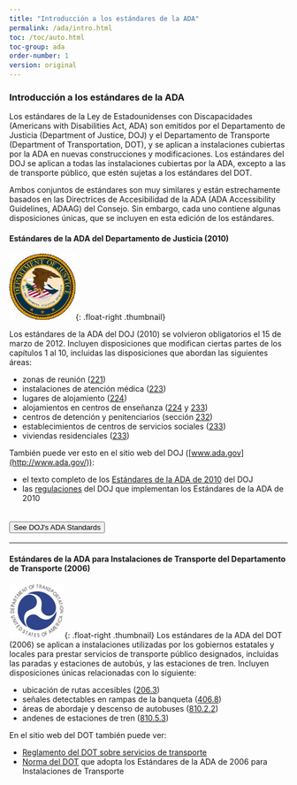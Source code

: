 ```yaml
---
title: "Introducción a los estándares de la ADA"
permalink: /ada/intro.html
toc: /toc/auto.html
toc-group: ada
order-number: 1
version: original
---
```


### Introducción a los estándares de la ADA
Los estándares de la Ley de Estadounidenses con Discapacidades (Americans with Disabilities Act, ADA) son emitidos por el Departamento de Justicia (Department of Justice, DOJ) y el Departamento de Transporte (Department of Transportation, DOT), y se aplican a instalaciones cubiertas por la ADA en nuevas construcciones y modificaciones.  Los estándares del DOJ se aplican a todas las instalaciones cubiertas por la ADA, excepto a las de transporte público, que estén sujetas a los estándares del DOT.

Ambos conjuntos de estándares son muy similares y están estrechamente basados en las Directrices de Accesibilidad de la ADA (ADA Accessibility Guidelines, ADAAG) del Consejo.  Sin embargo, cada uno contiene algunas disposiciones únicas, que se incluyen en esta edición de los estándares.

#### Estándares de la ADA del Departamento de Justicia (2010)

![Sello del DOJ](../images/doj-seal.jpg){: .float-right .thumbnail}

Los estándares de la ADA del DOJ (2010) se volvieron obligatorios el 15 de marzo de 2012.  Incluyen disposiciones que modifican ciertas partes de los capítulos 1 al 10, incluidas las disposiciones que abordan las siguientes áreas:

-   zonas de reunión ([221](#ada-221))
-   instalaciones de atención médica ([223](#ada-223))
-   lugares de alojamiento ([224](#ada-224))
-   alojamientos en centros de enseñanza ([224](#ada-224) y [233](#ada-233))
-   centros de detención y penitenciarios (sección [232](#ada-232))
-   establecimientos de centros de servicios sociales ([233](#ada-233))
-   viviendas residenciales ([233](#ada-233))

También puede ver esto en el sitio web del DOJ ([www.ada.gov](http://www.ada.gov/)):

-   el texto completo de los [Estándares de la ADA de 2010](http://www.ada.gov/2010ADAstandards_index.htm) del DOJ
-   las [regulaciones](http://www.ada.gov/2010_regs.htm) del DOJ que implementan los Estándares de la ADA de 2010 



<div class="usa-accordion bg-base-lightest border">
      <h2 class="usa-accordion__heading width-full">
        <button class="usa-accordion__button bg-primary text-white hover:bg-primary hover:text-white"
           aria-expanded="false"
           aria-controls="doj-ada">
          See DOJ's ADA Standards
        </button>
      </h2>
      <div id="doj-ada" hidden class="usa-accordion__content usa-prose margin-x-2 padding-x-0 border">
        <div class="padding-x-3">
            <h3 id="doj-introduction">Introducción</h3>
<p>El 15 de septiembre de 2010, el Departamento de Justicia publicó las regulaciones modificadas de los títulos II y III de la Ley para Estadounidenses con Discapacidades (Americans with Disabilities Act, ADA) de 1990 en el Registro Federal. Estas regulaciones adoptaron los estándares de accesibilidad modificados y de cumplimiento obligatorio denominados Estándares de la ADA para el Diseño Accesible de 2010, “Estándares de 2010” o “Estándares”. Los Estándares de 2010 establecen requisitos mínimos (tanto de alcance como técnicos) para que las instalaciones de gobierno estatales y locales, alojamientos públicos e instalaciones comerciales recién construidas y diseñadas o modificadas sean fácilmente accesibles y utilizables por personas con discapacidades.</p>
<p>La adopción de los Estándares de 2010 también establece un punto de referencia modificado para las entidades del Título II que opten por realizar cambios estructurales en instalaciones existentes para cumplir los requisitos de accesibilidad de su programa; de igual manera, establece una referencia similar para las entidades del Título III que emprendan la eliminación de barreras de manera fácil.</p>
<p>El Departamento elaboró esta versión en línea de los Estándares de 2010 oficiales para facilitar su uso. Esta versión incluye lo siguiente:</p>
<ul>
<li>Estándares de 2010 para las Instalaciones de Gobierno Estatales y Locales: Título II </li>
<li>Estándares de 2010 para Alojamientos Públicos e Instalaciones Comerciales: Título III</li>
</ul>
<p>El Departamento reunió, en una publicación separada, los lineamientos regulatorios revisados que se aplican a los Estándares. El Departamento incluyó lineamientos en sus regulaciones modificadas de la ADA publicadas el 15 de septiembre de 2010. Estos lineamientos proporcionan información detallada sobre la adopción de los Estándares de 2010 por parte del Departamento, incluidos los cambios en los Estándares, la lógica en la que se basan dichos cambios y las respuestas a los comentarios públicos recibidos sobre estos temas. El documento &quot;Lineamientos de los Estándares de la ADA de Diseño Accesible de 2010&quot; puede descargarse desde www.ada.gov.</p>
<p><strong>Para obtener más información</strong></p>
<p>Para obtener información sobre la ADA, incluidas las regulaciones revisadas de la ADA de 2010, visite el sitio web del Departamento, <a href="http://www.ada.gov/">www.ada.gov</a>; para obtener respuestas a preguntas concretas, llame a la línea gratuita de información sobre la ADA al 800-514-0301 (voz) o al 800-514-0383 (TTY).</p>
<p>&nbsp;</p> <hr> <p>&nbsp;</p>
<h3 id="doj-title-2"><strong>ESTÁNDARES DE 2010 PARA LAS INSTALACIONES DE GOBIERNO ESTATALES Y LOCALES: TÍTULO II</strong></h3>
<p>Las instalaciones de gobierno estatales y locales deben cumplir los requisitos de los Estándares de 2010, incluidas tanto las regulaciones del Título II que aparecen en el título 28, sección 35.151 del Código Federal de Regulaciones (28 Code of Federal Regulations [CFR] 35.151) como las Directrices de Accesibilidad de la ADA (ADA Accessibility Guidelines, ADAAG) de 2004 que aparecen en 36 CFR, parte 1191, anexos B y D.</p>
<p>En las pocas ocasiones en las que los requisitos entre ambos difieren, prevalecen los requisitos de 28 CFR 35.151.</p>
<p><strong>Fecha de cumplimiento del Título II</strong></p>
<p>Si la fecha de inicio de la construcción es el 15 de marzo de 2012 o en una fecha posterior, todas las instalaciones de gobierno estatales y locales recién construidas o modificadas deben cumplir los Estándares de 2010. Antes de esa fecha, se podrán seguir los Estándares de 1991 (sin la exención del ascensor), los Estándares Federales Uniformes de Accesibilidad (Uniform Federal Accessibility Standards, UFAS) o los Estándares de 2010 para dichos proyectos si el inicio de la construcción es a partir del 15 de septiembre de 2010.</p>
<h4>28 CFR 35.151 Nuevas construcciones y modificaciones</h4>
<p><strong>(a) Diseño y construcción.</strong></p>
<p style="margin-left: 30px;">(1) Cada instalación o parte de una instalación construida por, en nombre de o para uso de una entidad pública deberá diseñarse y construirse de tal manera que la instalación o parte de la instalación sea fácilmente accesible y utilizable por personas con discapacidades, si la construcción se inició después del 26 de enero de 1992.</p>
<p style="margin-left: 30px;">(2) Exención por imposibilidad estructural.</p>
<p style="margin-left: 60px;">(i) No se exigirá el pleno cumplimiento de los requisitos de esta sección cuando una entidad pública pueda demostrar que es estructuralmente imposible cumplir los requisitos. El pleno cumplimiento se considerará estructuralmente imposible solo en aquellas raras circunstancias en las que las características únicas del terreno impidan la incorporación de elementos de accesibilidad.</p>
<p style="margin-left: 60px;">(ii) Si el pleno cumplimiento de esta sección fuera estructuralmente imposible, se exigirá el cumplimiento de esta sección en la medida en que no sea estructuralmente imposible. En ese caso, cualquier parte de la instalación que pueda hacerse accesible deberá hacerse accesible en la medida en que no sea estructuralmente imposible.</p>
<p style="margin-left: 60px;">(iii) Si proporcionar accesibilidad de conformidad con esta sección a personas con ciertas discapacidades (por ejemplo, quienes utilizan sillas de ruedas) fuera estructuralmente imposible, se les garantizará, a pesar de ello, la accesibilidad a personas con otros tipos de discapacidades (por ejemplo, quienes utilizan muletas o tienen deficiencias visuales, auditivas o mentales) de conformidad con esta sección.</p>
<p><strong>(b) Modificaciones.</strong></p>
<p style="margin-left: 30px;">(1) Toda instalación o parte de una instalación modificada por, en nombre de o para uso de una entidad pública de forma que afecte o pueda afectar la facilidad de uso de la instalación o de parte de la instalación deberá, en la medida de lo posible, modificarse de manera que la parte modificada de la instalación sea fácilmente accesible y utilizable por personas con discapacidades, si la modificación se inició después del 26 de enero de 1992.</p>
<p style="margin-left: 30px;">(2) Los requisitos relacionados con la ruta de acceso establecidos en la sección 35.151(b)(4) se aplicarán únicamente a las modificaciones realizadas con fines distintos del cumplimiento de los requisitos de accesibilidad del programa establecidos en la sección 35.150.</p>
<p style="margin-left: 30px;">(3)</p>
<p style="margin-left: 60px;">(i) Las modificaciones a propiedades históricas deberán cumplir, en la mayor medida posible, las disposiciones aplicables a las propiedades históricas de los estándares de diseño especificados en la sección 35.151(c).</p>
<p style="margin-left: 60px;">(ii) Si no es factible proporcionar acceso físico a una propiedad histórica de manera que no amenace o destruya la importancia histórica del edificio o la instalación, se proporcionarán métodos alternativos de acceso de conformidad con los requisitos de la sección 35.150.</p>
<p style="margin-left: 30px;">(4) Ruta de acceso. Toda modificación que afecte o pueda afectar la facilidad de uso o de acceso a una zona de una instalación que contenga una función principal deberá realizarse de forma que se garantice, en la medida de lo posible, que la ruta de acceso a la zona modificada, a los sanitarios, a teléfonos y a fuentes de agua potable de la zona modificada sea fácilmente transitable y utilizable por personas con discapacidades, incluidas las personas que utilizan sillas de ruedas, a menos que el costo y el alcance de dichas modificaciones sean desproporcionados en relación con el costo de la modificación global.</p>
<p style="margin-left: 60px;">(i) Función principal. Una &quot;función principal&quot; es una actividad importante para la que se destina la instalación. Las áreas que contienen una función principal incluyen, entre otras, la zona de comedor de una cafetería, las salas de reuniones de un centro de congresos, así como oficinas y otras áreas de trabajo en las que se llevan a cabo las actividades de la entidad pública que utiliza la instalación.</p>
<p style="margin-left: 90px;">(A) Las salas mecánicas, las salas de calentadores, los almacenes de suministros, los salones o vestidores para empleados, los armarios de conserjería, las entradas y los pasillos no son áreas que contengan una función principal. Los sanitarios no son áreas que contengan una función principal, a menos que cumplan un propósito principal del área, por ejemplo, en áreas de descanso en carreteras.</p>
<p style="margin-left: 90px;">(B) Para efectos de esta sección, las modificaciones a ventanas, aparatos, controles, tomacorrientes y señalización no se considerarán modificaciones que afecten la facilidad de uso o acceso a un área que contenga una función principal.</p>
<p style="margin-left: 60px;">(ii) Una “ruta de acceso” incluye un camino de paso peatonal continuo y sin obstáculos mediante el cual se puede acceder o entrar a la zona modificada, o salir de ella, y que conecta la zona modificada con un acceso exterior (incluidas aceras, calles y estacionamientos), con una entrada a la instalación y con otras partes de la instalación.</p>
<p style="margin-left: 90px;">(A) Una ruta de fácil acceso puede consistir en caminos y aceras, rampas de bordillo y otras rampas peatonales interiores o exteriores, caminos de piso despejados a través de vestíbulos, pasillos, salas y otras áreas mejoradas, pasillos de acceso a estacionamientos, ascensores y elevadores, o una combinación de estos elementos.</p>
<p style="margin-left: 90px;">(B) Para efectos de esta sección, el término “ruta de acceso” también incluye sanitarios, teléfonos y fuentes de agua potable al servicio de la zona modificada.</p>
<p style="margin-left: 90px;">(C) Puerto seguro. Si una entidad pública construyó o modificó elementos requeridos de una ruta de acceso de acuerdo con las especificaciones de los Estándares de 1991 o de los Estándares Federales Uniformes de Accesibilidad antes del 15 de marzo de 2012, la entidad pública no está obligada a adaptar dichos elementos para reflejar los cambios incrementales en los Estándares de 2010 únicamente por una modificación a un área de función principal que dispone del servicio de esa ruta de acceso.</p>
<p style="margin-left: 60px;">(iii) Desproporcionalidad.</p>
<p style="margin-left: 90px;">(A) Se considerarán desproporcionadas con respecto a la modificación global las modificaciones realizadas para proporcionar una ruta de fácil acceso a la zona modificada cuando el costo supere el 20&nbsp;% del costo de la modificación del área de función principal.</p>
<p style="margin-left: 90px;">(B) Los costos que pueden contabilizarse como gastos necesarios para proporcionar una ruta de fácil acceso pueden incluir los siguientes:</p>
<p style="margin-left: 120px;">(1) costos asociados con la provisión de una entrada accesible y una ruta de fácil acceso a la zona modificada, por ejemplo, el costo de la ampliación de puertas o de la instalación de rampas;</p>
<p style="margin-left: 120px;">(2) costos asociados con la accesibilidad de sanitarios, como los de la instalación de barras de sujeción, la ampliación de cubículos de baño, el aislamiento de tuberías o la instalación de controles de grifos accesibles;</p>
<p style="margin-left: 120px;">(3) costos asociados con la instalación de teléfonos accesibles, como los de la reubicación del teléfono a una altura accesible, la instalación de dispositivos de amplificación o la instalación de un teléfono de texto (TTY); y</p>
<p style="margin-left: 120px;">(4) costos asociados con la reubicación de una fuente de agua potable inaccesible.</p>
<p style="margin-left: 60px;">(iv) Obligación de proporcionar elementos accesibles en caso de desproporcionalidad.</p>
<p style="margin-left: 90px;">(A) Cuando el costo de las modificaciones necesarias para hacer totalmente accesible la ruta de acceso a la zona modificada sea desproporcionado en relación con el costo de la modificación global, la ruta de se hará accesible en la medida en que pueda hacerse sin incurrir en costos desproporcionados.</p>
<p style="margin-left: 90px;">(B) A la hora de elegir los elementos accesibles que se van a proporcionar, se les dará prioridad a los elementos que brinden el mayor acceso, en el siguiente orden:</p>
<p style="margin-left: 120px;">(1) una entrada accesible; <br>(2) una ruta accesible al área modificada; <br>(3) al menos un sanitario accesible para cada sexo o un único sanitario unisex; <br>(4) teléfonos accesibles; <br>(5) fuentes de agua potable accesibles; y <br>(6) cuando sea posible, elementos accesibles adicionales, como estacionamiento, almacenamiento y alarmas.</p>
<p style="margin-left: 60px;"><br>(v) Serie de modificaciones menores.</p>
<p style="margin-left: 90px;">(A) La obligación de proporcionar una ruta de fácil acceso no podrá eludirse mediante la realización de una serie de pequeñas modificaciones en la zona de servicio de una única ruta de acceso si dichas modificaciones hubieran podido realizarse como una sola tarea.</p>
<p style="margin-left: 90px;">(B)</p>
<p style="margin-left: 120px;">(1) Si se modificó un área que contiene una función principal sin proporcionar una ruta de fácil acceso a dicha zona y si se realizan modificaciones posteriores en dicha área, o en un área diferente situada en la misma ruta de acceso en los tres años posteriores a la modificación original, se tomará en cuenta el costo total de las modificaciones realizadas en las áreas de función principal situadas en dicha ruta de acceso durante el periodo de tres años anterior para determinar si el costo de hacer accesible dicha ruta es desproporcionado.</p>
<p style="margin-left: 120px;">(2) Para determinar si el costo de hacer accesible la ruta es desproporcionado en relación con el costo total de las modificaciones, solo se tomarán en cuenta las modificaciones realizadas a partir del 15 de marzo de 2011.</p>
<p><strong>(c) Estándares de accesibilidad y fecha de cumplimiento.</strong></p>
<p style="margin-left: 30px;">(1) Si la construcción física o las modificaciones se inician después del 26 de julio de 1992, pero antes del 15 de septiembre de 2010, las nuevas construcciones y modificaciones sujetas a esta sección deberán cumplir los UFAS o los Estándares de 1991, pero no se aplicará la exención del ascensor de la sección 4.1.3(5) y de la sección 4.1.6(1)(k) de los Estándares de 1991. Se harán excepciones a los requisitos particulares de cualquiera de los estándares mediante el uso de otros métodos cuando sea claramente evidente que, de ese modo, se proporciona un acceso equivalente a la instalación o a parte de la instalación.</p>
<p style="margin-left: 30px;">(2) Si la construcción física o las modificaciones se inician el 15 de septiembre de 2010 o después, y antes del 15 de marzo de 2012, las nuevas construcciones y modificaciones sujetas a esta sección podrán cumplir uno de los siguientes: los Estándares de 2010, los UFAS o los Estándares de 1991, pero no se aplicará la exención del ascensor de la sección 4.1.3(5) y de la sección 4.1.6(1)(k) de los Estándares de 1991. Se harán excepciones a los requisitos particulares de cualquiera de los estándares mediante el uso de otros métodos cuando sea claramente evidente que, de ese modo, se proporciona un acceso equivalente a la instalación o a parte de la instalación.</p>
<p style="margin-left: 30px;">(3) Si la construcción física o las modificaciones se inician el 15 de marzo de 2012 o en una fecha posterior, las nuevas construcciones y modificaciones sujetas a esta sección deberán cumplir los Estándares de 2010.</p>
<p style="margin-left: 30px;">(4) Para efectos de esta sección, la colocación ceremonial de la primera piedra o el arrasamiento de estructuras antes de la preparación del terreno no suponen el inicio de la construcción física ni de las modificaciones.</p>
<p style="margin-left: 30px;">(5) Nuevas construcciones y modificaciones que no cumplen los Estándares.</p>
<p style="margin-left: 60px;">(i) Las instalaciones o los elementos recién construidos o modificados contemplados en las secciones 35.151(a) o (b) que se hayan construido o modificado antes del 15 de marzo de 2012 y que no cumplan los Estándares de 1991 o los UFAS deberán hacerse accesibles antes del 15 de marzo de 2012 de conformidad con los Estándares de 1991, las UFAS o los Estándares de 2010.</p>
<p style="margin-left: 60px;">(ii) Las instalaciones o los elementos recién construidos o modificados contemplados en las secciones 35.151(a) o (b) que se hayan construido o modificado antes del 15 de marzo de 2012 y que no cumplan los Estándares de 1991 o los UFAS deberán hacerse accesibles a partir del 15 de marzo de 2012 de conformidad con los Estándares de 2010.</p>

<table class="data">
    <caption>Anexo a 35.151(c)</caption>
<thead>
    <tr>
        <th scope="col">Fecha de cumplimiento para nuevas construcciones o modificaciones</th>
        <th>Estándares aplicables</th>
        </tr>
</thead>
    <tbody>
<tr>
<th>Antes del 15 de septiembre de 2010</th>
<td>Estándares de 1991 o UFAS</td>
</tr>
<tr>
<th>A partir del 15 de septiembre de 2010 y antes del 15 de marzo de 2012</th>
<td>Estándares de 1991, UFAS o Estándares de 2010</td>
</tr>
<tr>
<th>A partir del 15 de marzo de 2012</th>
<td>Estándares de 2010</td>
</tr>
</tbody>
</table>

<p><strong>(d) Rango de cobertura.</strong> Los Estándares de 1991 y los Estándares de 2010 se aplican a elementos fijos o integrados de edificios, estructuras, mejoras a instalaciones y rutas peatonales o caminos para vehículos. A menos que se indique específicamente lo contrario, las notas de asesoría, las notas de los anexos y las ilustraciones incluidas en los Estándares de 1991 y en los Estándares de 2010 explican o plasman los requisitos del estándar; no establecen requisitos de cumplimiento obligatorio.&nbsp;</p>
<p><strong>(e) Establecimientos de centros de servicios sociales.</strong> Los hogares grupales, centros de reinserción social, refugios o establecimientos similares de centros de servicios sociales que proporcionen alojamiento temporal para dormir o unidades de vivienda residencial que estén sujetos a esta sección deberán cumplir las disposiciones de los Estándares de 2010 aplicables a establecimientos residenciales, incluidas, entre otras, las disposiciones de las secciones 233 y 809.</p>
<p style="margin-left: 30px;">(1) En habitaciones con más de 25 camas contempladas en esta sección, un mínimo del 5&nbsp;% de las camas deberán tener un espacio libre en el suelo que cumpla la sección 806.2.3 de los Estándares de 2010.</p>
<p style="margin-left: 30px;">(2) Las instalaciones con más de 50 camas contempladas en esta sección que proporcionen instalaciones de baño de uso común deberán brindar, por lo menos, una ducha para silla de ruedas que cumpla las disposiciones pertinentes de la sección 608 de los Estándares de 2010. No se permite el uso de duchas aptas para trasladarse en lugar de una ducha para silla de ruedas, y no se harán las excepciones establecidas en las secciones 608.3 y 608.4 si se trata de unidades de vivienda residencial. Cuando se disponga de duchas separadas para hombres y mujeres, deberá haber, por lo menos, una ducha para silla de ruedas para cada grupo.</p>
<p><strong>(f) Viviendas en centros de enseñanza.</strong> Las viviendas en centros de enseñanza sujetas a esta sección deberán cumplir las disposiciones de los Estándares de 2010 aplicables al alojamiento transitorio, incluidos, entre otros, los requisitos para habitaciones de huéspedes de alojamiento transitorio de las secciones 224 y 806, en función de las siguientes excepciones. Para efectos de la aplicación de esta sección, el término &quot;dormitorio&quot; se utilizará indistintamente con el término &quot;habitación de huéspedes&quot; tal y como se utiliza en los estándares de alojamiento transitorio.</p>
<p style="margin-left: 30px;">(1) Las cocinas dentro de unidades de vivienda que contengan dormitorios accesibles con características de movilidad (lo que incluye suites y habitaciones grupales) o en pisos que contengan dormitorios accesibles con características de movilidad habrán de proporcionar espacios para girar que cumplan con la sección 809.2.2 de los Estándares de 2010, así como superficies de trabajo de cocina que cumplan con la sección 804.3 de los Estándares de 2010.</p>
<p style="margin-left: 30px;">(2) Las unidades de vivienda de varias habitaciones que contengan dormitorios accesibles con características de movilidad deben tener una ruta accesible en toda la unidad de acuerdo con la sección 809.2 de los Estándares de 2010.</p>
<p style="margin-left: 30px;">(3) Los departamentos o casas adosadas proporcionados por o en nombre de un centro de enseñanza, que se alquilen durante todo el año exclusivamente para estudiantes graduados o profesores y que no contengan áreas de uso público o de uso común disponibles para programas educativos no están sujetos a los estándares de alojamiento transitorio y deben cumplir los requisitos para instalaciones residenciales de las secciones 233 y 809 de los Estándares de 2010.</p>
<p><strong>(g) Zonas de reunión.</strong> Las zonas de reunión sujetas a esta sección deberán cumplir las disposiciones de los Estándares de 2010 aplicables a zonas de reunión, incluidas, entre otras, las de las secciones 221 y 802. Además, las zonas de reunión deberán garantizar que:</p>
<p style="margin-left: 30px;">(1) En estadios, arenas y tribunas, los espacios para sillas de ruedas y los asientos para acompañantes estén dispersos en todos los niveles que incluyan asientos con una ruta accesible;</p>
<p style="margin-left: 30px;">(2) Las zonas de reunión que, en virtud de la sección 221.2.3.1 de los Estándares de 2010, deban dispersar horizontalmente espacios para sillas de ruedas y asientos para acompañantes y que tengan asientos que rodeen total o parcialmente un terreno de juego o área para actividades dispersen espacios para sillas de ruedas y asientos para acompañantes alrededor de dichos terreno de juego o área de actuación;</p>
<p style="margin-left: 30px;">(3) Los espacios para sillas de ruedas y los asientos para acompañantes no estén situados sobre (ni obstruidos por) plataformas temporales u otras estructuras móviles, excepto cuando toda una sección de asientos se coloque sobre plataformas temporales u otras estructuras móviles en un área donde no haya asientos fijos, con el fin de aumentar el número de asientos para un evento, en cuyo caso, los espacios para sillas de ruedas y los asientos para acompañantes podrán colocarse en dicha sección. Cuando los espacios para sillas de ruedas y los asientos para acompañantes no sean necesarios para albergar a personas que reúnan los requisitos para dichos espacios y asientos, podrán colocarse asientos individuales y desmontables en dichos espacios y asientos;</p>
<p style="margin-left: 30px;">(4) En los cines tipo estadio, se ubiquen los espacios para sillas de ruedas y los asientos para acompañantes en una contrahuella o pasillo transversal en la sección del estadio que satisfaga por lo menos uno de los siguientes criterios:</p>
<p style="margin-left: 60px;">(i) que esté ubicada dentro del 60&nbsp;% de los asientos posteriores provistos en un auditorio; o</p>
<p style="margin-left: 60px;">(ii) que esté situada en la zona de un auditorio en la que los ángulos de visión vertical (medidos hasta la parte superior de la pantalla) se ubiquen entre el percentil 40 y el percentil 100 de los ángulos de visión vertical de todos los asientos, desde los de la primera fila (percentil 1) hasta los de la última fila (percentil 100).</p>
<p><strong>(h) Instalaciones de atención médica.</strong> Las instalaciones de atención médica sujetas a esta sección deberán cumplir las disposiciones de los Estándares de 2010 aplicables a instalaciones de atención médica, incluidas, entre otras, las de las secciones 223 y 805. Además, las instalaciones de atención médica que no estén especializadas en el tratamiento de enfermedades que afecten la movilidad deberán dispersar las habitaciones accesibles para pacientes que exige la sección 223.2.1 de los Estándares de 2010 de forma proporcional al tipo de especialidad médica.</p>
<p><strong>(i) Rampas en la banqueta.</strong></p>
<p style="margin-left: 30px;">(1) Las calles, carreteras y autopistas recién construidas o modificadas deben contener rampas en la banqueta u otras áreas inclinadas en cualquier intersección que tenga banquetas u otras barreras para la entrada desde un paso peatonal a nivel de calle.</p>
<p style="margin-left: 30px;">(2) Los pasos peatonales a nivel de calle recién construidos o modificados deben contener rampas en la banqueta u otras áreas inclinadas en las intersecciones con calles, carreteras o autopistas.</p>
<p><strong>(j) Instalaciones con unidades de vivienda residencial para su venta a propietarios individuales.</strong></p>
<p style="margin-left: 30px;">(1) Las viviendas residenciales diseñadas y construidas o modificadas por entidades públicas que vayan a ponerse en venta a particulares deberán cumplir los requisitos para instalaciones residenciales de los Estándares de 2010, incluidos los de las secciones 233 y 809.</p>
<p style="margin-left: 30px;">(2) Los requisitos del apartado (1) también se aplican a programas de vivienda administrados por entidades públicas en los que el diseño y la construcción de unidades de vivienda residenciales determinadas solo se realicen después de que se haya identificado a un comprador específico. En tales programas, la entidad cubierta debe proporcionar las unidades que cumplan los requisitos de características accesibles a aquellos compradores con discapacidades previamente identificados que hayan solicitado tal unidad.</p>
<p><strong>(k) Centros de detención y penitenciarios.</strong></p>
<p style="margin-left: 30px;">(1) La nueva construcción de cárceles, prisiones y otros centros de detención y penitenciarios deberá cumplir los Estándares de 2010, pero las entidades públicas deberán proporcionar características de movilidad accesibles que cumplan con la sección 807.2 de los Estándares de 2010 para un mínimo del 3&nbsp;%, pero no menos de una, de la cantidad total de celdas en un centro. Cada nivel de clasificación dispondrá de celdas con características de movilidad.</p>
<p style="margin-left: 30px;">(2) Modificaciones a centros de detención y penitenciarios. Las modificaciones a cárceles, prisiones y otros centros de detención y penitenciarios cumplirán las Normas de 2010, pero las entidades públicas proporcionarán características de movilidad accesibles que cumplan con la sección 807.2 de los Estándares de 2010 para un mínimo del 3&nbsp;%, pero no menos de una, de la cantidad total de celdas que se modifiquen hasta que al menos el 3&nbsp;%, pero no menos de una, de la cantidad total de celdas de un centro proporcione características de movilidad que cumplan con la sección 807.2. En cada nivel de clasificación, deberá haber celdas modificadas con características de movilidad. Sin embargo, cuando se realicen modificaciones en celdas específicas, los administradores de los centros de detención y penitenciarios podrán satisfacer su obligación de proporcionar el número requerido de celdas con características de movilidad proporcionando las características de movilidad requeridas en celdas sustitutas (celdas distintas a aquellas para las que se planificaron las modificaciones originalmente), siempre que cada celda sustituta cumpla lo siguiente:</p>
<p style="margin-left: 60px;">(i) esté situada dentro del mismo recinto penitenciario;</p>
<p style="margin-left: 60px;">(ii) esté integrada con otras celdas en la mayor medida posible;</p>
<p style="margin-left: 60px;">(iii) tenga, como mínimo, el mismo acceso físico que las celdas modificadas en las zonas que utilizan los reclusos o detenidos para recibir visitas; comer; realizar actividades recreativas; asistir a programas educativos; recibir servicios médicos; participar en programas de trabajo, servicios religiosos y otros programas que les ofrezca el centro; y</p>
<p style="margin-left: 60px;">(iv) si es no es técnicamente viable ubicar una celda sustituta dentro del mismo centro penitenciario, que se proporcione una celda sustituta en otro centro penitenciario dentro del sistema correccional.</p>
<p style="margin-left: 30px;">(3) Con respecto a instalaciones médicas y de atención a largo plazo en cárceles, prisiones y otros centros de detención y penitenciarios, las entidades públicas aplicarán los requisitos técnicos y de alcance de los Estándares de 2010 para dichas instalaciones, independientemente de si dichas instalaciones tienen autorización o no.</p>
<p style="margin-left: 30px;">&nbsp;</p> <hr> <p>&nbsp;</p>
<h3 id="doj-title-3"><strong>ESTÁNDARES DE 2010 PARA ALOJAMIENTOS PÚBLICOS E INSTALACIONES COMERCIALES: TÍTULO III</strong></h3>
<p><br>Los alojamientos públicos e instalaciones comerciales deben cumplir los requisitos de los Estándares de 2010, lo cual incluye tanto las regulaciones del Título III contempladas en 28 CFR, parte 36, subsección D, como las ADAAG de 2004, contempladas en 36 CFR, parte 1191, anexos B y D.</p>
<p>En las pocas ocasiones en las que los requisitos entre ambos difieren, prevalecen los requisitos de 28 CFR, parte 36, subsección D.</p>
<p>Fecha de cumplimiento del Título III</p>
<p>La fecha de cumplimiento de los Estándares de 2010 para nuevas construcciones y modificaciones se determina conforme a lo siguiente:</p>
<ul>
<li>la fecha en la que el gobierno estatal, del condado o local certifica que se completó la última solicitud de permiso de construcción o de extensión de permiso;</li>
<li>la fecha en la que el gobierno estatal, del condado o local reciba la última solicitud de permiso de construcción o de extensión de permiso, cuando el gobierno no certifique que se completaron las solicitudes; o</li>
<li>el inicio de la construcción o modificación físicas, si no se requiere un permiso.</li>
</ul>
<p>Si esa fecha es el 15 de marzo de 2012 o una fecha posterior, las nuevas construcciones y modificaciones deberán cumplir los Estándares de 2010. Si esa fecha es el 15 de septiembre de 2010 o después, y anterior al 15 de marzo de 2012, las nuevas construcciones y modificaciones deberán cumplir los Estándares de 1991 o los Estándares de 2010.</p>
<p>&nbsp;</p>
<h4>28 CFR parte 36, subsección D: Nuevas construcciones y modificaciones</h4>
<p><strong>Sección 36.401 Nuevas construcciones.</strong></p>
<p style="margin-left: 30px;">(a) Generalidades.</p>
<p style="margin-left: 60px;">(1) Salvo a lo dispuesto en los apartados (b) y (c) de esta sección, la discriminación para efectos de esta parte incluye el hecho de no diseñar ni construir instalaciones para su primera ocupación, después del 26 de enero de 1993, que sean fácilmente accesibles y utilizables por personas con discapacidades.</p>
<p style="margin-left: 60px;">(2) Para efectos de esta sección, se considera que una instalación se diseña y construye para su primera ocupación después del 26 de enero de 1993, solamente:</p>
<p style="margin-left: 90px;">(i) si el gobierno estatal, del condado o local certifica que la última solicitud de permiso de construcción o de extensión de permiso para la instalación se completó después del 26 de enero de 1992 (o, en aquellas jurisdicciones en las que el gobierno no certifica la finalización de las solicitudes, si el estado, condado o gobierno local recibe la última solicitud de permiso de construcción o de extensión de permiso para la instalación después del 26 de enero de 1992); y</p>
<p style="margin-left: 90px;">(ii) si el primer certificado de ocupación de la instalación se expide después del 26 de enero de 1993.</p>
<p style="margin-left: 30px;">(b) Instalaciones comerciales situadas en residencias privadas.</p>
<p style="margin-left: 60px;">(1) Cuando una instalación comercial está ubicada en una residencia privada, la parte de la residencia utilizada exclusivamente como residencia no está contemplada en esta subsección, pero la parte utilizada exclusivamente para las operaciones de la instalación comercial o la parte utilizada tanto para la instalación comercial como para fines residenciales están contempladas en los requisitos para nueva construcciones y modificaciones de esta subsección.</p>
<p style="margin-left: 60px;">(2) La parte de la residencia contemplada en el apartado (b)(1) de esta sección se extiende a aquellos elementos utilizados para entrar en la instalación comercial, lo cual incluye la acera delantera del propietario (si la hay), la puerta o entrada y los pasillos, aquellas partes de la residencia, interiores o exteriores, disponibles o utilizadas por los empleados o visitantes de la instalación comercial, incluidos los sanitarios.</p>
<p style="margin-left: 30px;">(c) Exención por imposibilidad estructural.</p>
<p style="margin-left: 60px;">(1) No se exigirá el pleno cumplimiento de los requisitos de esta sección cuando la entidad pueda demostrar que es estructuralmente imposible cumplir los requisitos. El pleno cumplimiento se considerará estructuralmente imposible solo en aquellas raras circunstancias en las que las características únicas del terreno impidan la incorporación de elementos de accesibilidad.</p>
<p style="margin-left: 60px;">(2) Si el pleno cumplimiento de esta sección fuera estructuralmente imposible, se exigirá el cumplimiento de esta sección en la medida en que no sea estructuralmente imposible. En ese caso, cualquier parte de la instalación que pueda hacerse accesible deberá hacerse accesible en la medida en que no sea estructuralmente imposible.</p>
<p style="margin-left: 60px;">(3) Si proporcionar accesibilidad de conformidad con esta sección a personas con ciertas discapacidades (por ejemplo, quienes utilizan sillas de ruedas) fuera estructuralmente imposible, se les garantizará, a pesar de ello, la accesibilidad a personas con otros tipos de discapacidades (por ejemplo, quienes utilizan muletas o tienen deficiencias visuales, auditivas o mentales) de conformidad con esta sección.</p>
<p style="margin-left: 30px;">(d) Exención del ascensor.</p>
<p style="margin-left: 60px;">(1) Para efectos de este apartado (d):</p>
<p style="margin-left: 90px;">(i) Despacho profesional de un proveedor de atención médica se refiere a un lugar en el que una persona o entidad regulada por un estado para prestar servicios profesionales relacionados con la salud física o mental de una persona pone dichos servicios a disposición del público. La instalación que alberga el &quot;despacho profesional de un proveedor de atención médica&quot; solo incluye pisos que alberguen al menos a un proveedor de atención médica, o cualquier piso diseñado o destinado a ser utilizado por al menos un proveedor de atención médica.</p>
<p style="margin-left: 90px;">(ii) Centro comercial o plaza comercial se refiere a lo siguiente:</p>
<p style="margin-left: 120px;">(A) un edificio que alberga cinco o más establecimientos de venta o alquiler; o</p>
<p style="margin-left: 120px;">(B) una serie de edificios en un emplazamiento común, ya sea bajo propiedad común o control común, o desarrollados como un solo proyecto o una serie de proyectos relacionados, que albergan cinco o más establecimientos de venta o alquiler. Para efectos de esta sección, los lugares de alojamiento público de los tipos mencionados en el apartado (5) de la definición de &quot;lugar de alojamiento público&quot; de la sección 36.104 se consideran establecimientos de venta o alquiler. Las instalaciones que albergan un &quot;centro comercial o plaza comercial&quot; solo incluyen los niveles de piso que alberguen al menos un establecimiento de venta o alquiler, o cualquier nivel de piso diseñado o destinado a ser utilizado por al menos un establecimiento de venta o alquiler.</p>
<p style="margin-left: 60px;">(2) Esta sección no requiere la colocación de un ascensor en una instalación que tenga menos de tres niveles o menos de 3000 pies cuadrados por nivel, salvo si se trata de una instalación que albergue uno o más de los siguientes:</p>
<p style="margin-left: 90px;">(i) un centro de compras o plaza comercial, o el despacho profesional de un proveedor de atención médica</p>
<p style="margin-left: 90px;">(ii) una terminal, depósito u otra estación utilizada para transporte público específico o por una terminal de pasajeros de aeropuerto En dichas instalaciones, cualquier área que albergue servicios para pasajeros, incluidos el abordaje y el descenso, la carga y descarga, la recolección de equipaje, los comedores y otras zonas comunes abiertas al público, debe estar en una ruta accesible desde una entrada accesible.</p>
<p style="margin-left: 60px;">(3) La exención del ascensor establecida en el apartado (d) no obvia ni limita, en modo alguno, la obligación de cumplir los demás requisitos de accesibilidad establecidos en el apartado (a) de esta sección. Por ejemplo, en una instalación que alberga un centro comercial o plaza comercial, o el despacho profesional de un proveedor de atención médica, los niveles que se encuentran por encima o por debajo de una planta baja accesible y que no albergan establecimientos de venta o alquiler ni el despacho profesional de un proveedor de atención médica deberán cumplir los requisitos de este apartado, con la excepción del elevador.</p>
<p style="margin-left: 60px;">&nbsp;</p>
<p><strong>Sección 36.402 Modificaciones.</strong></p>
<p style="margin-left: 30px;">(a) Generalidades.</p>
<p style="margin-left: 60px;">(1) Cualquier modificación a un lugar de alojamiento público o en una instalación comercial después del 26 de enero de 1992 se hará para asegurar que, en la mayor medida posible, las partes modificadas de la instalación sean fácilmente accesibles y utilizables por personas con discapacidades, incluidas las que usan silla de ruedas.</p>
<p style="margin-left: 60px;">(2) Se considerará que una modificación se llevó a cabo después del 26 de enero de 1992 si la modificación física de la propiedad comienza después de esa fecha.</p>
<p style="margin-left: 30px;">(b) Modificación. Para efectos de esta parte, una modificación es un cambio a un lugar de alojamiento público o instalación comercial que afecta o podría afectar la capacidad de uso del edificio o la instalación, o cualquier parte de estos.</p>
<p style="margin-left: 60px;">(1) Las modificaciones incluyen, entre otros, la remodelación, la renovación, la rehabilitación, la reconstrucción, la restauración histórica, cambios o reestructuración en partes o elementos estructurales, y cambios o alteraciones a la configuración de paredes y tabiques de altura completa. El mantenimiento normal, la renovación de tejados, la pintada o el tapizado de paredes, la eliminación de asbesto o cambios a los sistemas mecánicos y eléctricos no constituyen modificaciones, a menos que afecten la capacidad de uso del edificio o la instalación.</p>
<p style="margin-left: 60px;">(2) Si se modifican elementos, espacios o zonas comunes existentes, cada uno de dichos elementos, espacios o zonas modificados deberá cumplir las disposiciones aplicables del anexo A de esta parte.</p>
<p style="margin-left: 30px;">(c) En la mayor medida posible. La frase &quot;en la mayor medida posible&quot;, tal como se utiliza en esta sección, se aplica a los casos ocasionales en los que la naturaleza de una instalación existente hace prácticamente imposible cumplir plenamente los estándares de accesibilidad aplicables mediante una modificación planificada. En estas circunstancias, la modificación deberá proporcionar la máxima accesibilidad física posible. Deberán hacerse accesibles todos los elementos modificados de la instalación que puedan hacerse accesibles. Si no es posible proporcionar accesibilidad de conformidad con esta sección a personas con determinadas discapacidades (por ejemplo, quienes utilizan silla de ruedas), la instalación deberá hacerse accesible para personas con otros tipos de discapacidades (por ejemplo, quienes utilizan muletas, quienes tienen problemas de la vista o audición, o quienes tienen otras deficiencias).</p>
<p style="margin-left: 30px;">&nbsp;</p>
<p><strong>Sección 36.403 Modificaciones: ruta de acceso.</strong></p>
<p style="margin-left: 30px;">(a) Generalidades.</p>
<p style="margin-left: 60px;">(1) Toda modificación que afecte o pueda afectar la facilidad de uso o de acceso a una zona de una instalación que contenga una función principal deberá realizarse de forma que se garantice, en la medida de lo posible, que la ruta de acceso a la zona modificada, a los sanitarios, a teléfonos y a fuentes de agua potable de la zona modificada sea fácilmente transitable y utilizable por personas con discapacidades, incluidas las personas que utilizan sillas de ruedas, a menos que el costo y el alcance de dichas modificaciones sean desproporcionados en relación con el costo de la modificación global.</p>
<p style="margin-left: 60px;">(2) Si una entidad privada construyó o modificó elementos requeridos de una ruta de acceso en un lugar de alojamiento público o instalación comercial de acuerdo con las especificaciones de los Estándares de 1991, la entidad privada no está obligada a adaptar dichos elementos para reflejar los cambios incrementales en los Estándares de 2010 únicamente por una modificación a un área de función principal que dispone del servicio de esa ruta de acceso.</p>
<p style="margin-left: 30px;">(b) Función principal. Una &quot;función principal&quot; es una actividad importante para la que se destina la instalación. Las áreas que contienen una función principal incluyen, entre otras, el vestíbulo de atención al cliente de un banco, la zona de comedor de una cafetería, las salas de reuniones de un centro de congresos, así como oficinas y otras áreas de trabajo en las que se llevan a cabo las actividades del alojamiento público o de otra entidad privada que utiliza la instalación. Las salas mecánicas, las salas de calentadores, los almacenes de suministros, los salones o vestidores de empleados, los armarios de conserjería, las entradas, los pasillos y los sanitarios no son áreas que contengan una función principal.</p>
<p style="margin-left: 30px;">(c) Modificaciones a un área que contenga una función principal.</p>
<p style="margin-left: 60px;">(1) Las modificaciones que afecten la facilidad de uso o de acceso de un área que contenga una función principal incluyen, entre otras, las siguientes:</p>
<p style="margin-left: 90px;">(i) la remodelación de áreas de exhibición de mercancía o áreas de trabajo de empleados en una tienda departamental;</p>
<p style="margin-left: 90px;">(ii) la sustitución de una superficie de piso inaccesible en los espacios de atención al cliente o de trabajo de los empleados de un banco;</p>
<p style="margin-left: 90px;">(iii) el rediseño de la zona de la cadena de montaje de una fábrica; o</p>
<p style="margin-left: 90px;">(iv) la instalación de un centro informático en un despacho contable.</p>
<p style="margin-left: 60px;">(2) Para efectos de esta sección, las modificaciones a ventanas, aparatos, controles, tomacorrientes y señalización no se considerarán modificaciones que afecten la facilidad de uso o acceso a un área que contenga una función principal.</p>
<p style="margin-left: 30px;">(d) Propietario/inquilino: Si un inquilino está realizando modificaciones, tal como se definen en la sección 36.402, que activen los requisitos de esta sección, dichas modificaciones por parte del inquilino en áreas que solo el inquilino ocupa no implican una obligación de ruta de acceso sobre el propietario con respecto a áreas de la instalación bajo la autoridad del propietario, si esas áreas no se modifican de otra manera.</p>
<p style="margin-left: 30px;">(e) Ruta de acceso.</p>
<p style="margin-left: 60px;">(1) Una &quot;ruta de acceso&quot; incluye un camino de paso peatonal continuo y sin obstáculos mediante el cual se puede acceder o entrar a la zona modificada, o salir de ella, y que conecta la zona modificada con un acceso exterior (incluidas aceras, calles y estacionamientos), con una entrada a la instalación y con otras partes de la instalación.</p>
<p style="margin-left: 60px;">(2) Una ruta de fácil acceso puede consistir en caminos y aceras, rampas de bordillo y otras rampas peatonales interiores o exteriores, caminos de piso despejados a través de vestíbulos, pasillos, salas y otras áreas mejoradas, pasillos de acceso a estacionamientos, ascensores y elevadores, o una combinación de estos elementos.</p>
<p style="margin-left: 60px;">(3) Para efectos de esta sección, el término &quot;ruta de acceso&quot; también incluye sanitarios, teléfonos y fuentes de agua potable al servicio de la zona modificada.</p>
<p style="margin-left: 30px;">(f) Desproporcionalidad.</p>
<p style="margin-left: 60px;">(1) Se considerarán desproporcionadas con respecto a la modificación global las modificaciones realizadas para proporcionar una ruta de fácil acceso a la zona modificada cuando el costo supere el 20&nbsp;% del costo de la modificación del área de función principal.</p>
<p style="margin-left: 60px;">(2) Los costos que pueden contabilizarse como gastos necesarios para proporcionar una ruta de fácil acceso pueden incluir los siguientes:</p>
<p style="margin-left: 90px;">(i) costos asociados con la provisión de una entrada accesible y una ruta de fácil acceso a la zona modificada, por ejemplo, el costo de la ampliación de puertas o de la instalación de rampas;</p>
<p style="margin-left: 90px;">(ii) costos asociados con la accesibilidad de sanitarios, como los de la instalación de barras de sujeción, la ampliación de cubículos de baño, el aislamiento de tuberías o la instalación de controles de grifos accesibles;</p>
<p style="margin-left: 90px;">(iii) costos asociados con la instalación de teléfonos accesibles, como los de la reubicación del teléfono a una altura accesible, la instalación de dispositivos de amplificación o la instalación de un teléfono de texto (TTY);</p>
<p style="margin-left: 90px;">(iv) costos asociados con la reubicación de una fuente de agua potable inaccesible.</p>
<p style="margin-left: 30px;"><br>(g) Obligación de proporcionar elementos accesibles en caso de desproporcionalidad.</p>
<p style="margin-left: 60px;">(1) Cuando el costo de las modificaciones necesarias para hacer totalmente accesible la ruta de acceso a la zona modificada sea desproporcionado en relación con el costo de la modificación global, la ruta de se hará accesible en la medida en que pueda hacerse sin incurrir en costos desproporcionados.</p>
<p style="margin-left: 60px;">(2) A la hora de elegir los elementos accesibles que se van a proporcionar, se les dará prioridad a los elementos que brinden el mayor acceso, en el siguiente orden:</p>
<p style="margin-left: 90px;">(i) una entrada accesible; <br>(ii) una ruta accesible al área modificada; <br>(iii) al menos un sanitario accesible para cada sexo o un único sanitario unisex; <br>(iv) teléfonos accesibles; <br>(v) fuentes de agua potable accesibles; y <br>(vi) cuando sea posible, elementos accesibles adicionales, como estacionamiento, almacenamiento y alarmas.</p>
<p style="margin-left: 30px;">(h) Serie de modificaciones menores.</p>
<p style="margin-left: 60px;">(1) La obligación de proporcionar una ruta de fácil acceso no podrá eludirse mediante la realización de una serie de pequeñas modificaciones en la zona de servicio de una única ruta de acceso si dichas modificaciones hubieran podido realizarse como una sola tarea.</p>
<p style="margin-left: 60px;">(2)</p>
<p style="margin-left: 90px;">(i) Si se modificó un área que contiene una función principal sin proporcionar una ruta de fácil acceso a dicha zona y si se realizan modificaciones posteriores en dicha área, o en un área diferente situada en la misma ruta de acceso en los tres años posteriores a la modificación original, se tomará en cuenta el costo total de las modificaciones realizadas en las áreas de función principal situadas en dicha ruta de acceso durante el periodo de tres años anterior para determinar si el costo de hacer accesible dicha ruta es desproporcionado.</p>
<p style="margin-left: 90px;">(ii) Para determinar si el costo de hacer accesible la ruta de acceso es desproporcionado en relación con el costo total de las modificaciones, solo se tomarán en cuenta las que se realizaron después del 26 de enero de 1992.</p>
<p style="margin-left: 90px;">&nbsp;</p>
<p><strong>Sección 36.404 Modificaciones: exención del ascensor.</strong></p>
<p style="margin-left: 30px;">(a) Esta sección no exige la instalación de un elevador en una instalación modificada que tenga menos de tres pisos o menos de 3,000 pies cuadrados por nivel, salvo en el caso de cualquier instalación que albergue un centro comercial, una plaza comercial, el despacho profesional de un proveedor de atención médica, una terminal, un depósito, otra estación utilizada para un transporte público especificado o una terminal de aeropuerto para pasajeros.</p>
<p style="margin-left: 60px;">(1) Para efectos de esta sección, &quot;despacho profesional de un proveedor de atención médica&quot; se refiere a un lugar en el que una persona o entidad regulada por un estado para prestar servicios profesionales relacionados con la salud física o mental de una persona pone dichos servicios a disposición del público. La instalación que alberga el despacho profesional de un proveedor de atención médica solo incluye los niveles de piso que albergan al menos a un proveedor de atención médica o cualquier nivel diseñado o destinado a ser utilizado por al menos un proveedor de atención médica.</p>
<p style="margin-left: 60px;">(2) Para efectos de esta sección, &quot;centro comercial&quot; o &quot;plaza comercial&quot; se refiere a lo siguiente:</p>
<p style="margin-left: 90px;">(i) un edificio que alberga cinco o más establecimientos de venta o alquiler; o</p>
<p style="margin-left: 90px;">(ii) una serie de edificios en un emplazamiento común, conectados por una ruta de acceso peatonal común por encima o por debajo de la planta baja, que sea de propiedad común o control común, o que haya sido desarrollada como un solo proyecto o como una serie de proyectos relacionados, que alberga cinco o más establecimientos de venta o alquiler. Para efectos de esta sección, los lugares de alojamiento público de los tipos mencionados en el apartado (5) de la definición de &quot;lugar de alojamiento público&quot; en la sección 36.104 se consideran establecimientos de venta o alquiler. Las instalaciones que albergan un &quot;centro comercial o plaza comercial&quot; solo incluyen los niveles de piso que alberguen al menos un establecimiento de venta o alquiler, o cualquier nivel de piso diseñado o destinado a ser utilizado por al menos un establecimiento de venta o alquiler.</p>
<p style="margin-left: 30px;">(b) La exención prevista en el apartado (a) de esta sección no obvia ni limita, en modo alguno, la obligación de cumplir los demás requisitos de accesibilidad establecidos en esta subsección. Por ejemplo, las modificaciones de niveles por encima o por debajo de la planta baja accesible deben ser accesibles independientemente de si la instalación modificada dispone o no de un elevador.</p>
<p style="margin-left: 30px;">&nbsp;</p>
<p><strong>&sect;36.405 Modificaciones: conservación histórica.</strong></p>
<p style="margin-left: 30px;">(a) Las modificaciones a edificios o instalaciones elegibles para su inclusión en el Registro Nacional de Lugares Históricos conforme a la Ley Nacional de Conservación Histórica (título 16 del Código de Estados Unidos [United States Code, U.S.C.], sección 470 y subsiguientes) o que sean designados como históricos en virtud de la ley estatal o local deberán cumplir esta parte en la mayor medida posible.</p>
<p style="margin-left: 30px;">(b) Si se determina que no es factible proporcionar acceso físico a una propiedad histórica que es un lugar de alojamiento público sin que se ponga en peligro o destruya la importancia histórica del edificio o la instalación, se proporcionarán métodos alternativos de acceso de conformidad con los requisitos de la subsección C de esta parte.</p>
<p>&nbsp;</p>
<p><strong>Sección 36.406 Estándares para nuevas construcciones y modificaciones.</strong></p>
<p style="margin-left: 30px;">(a) Estándares de accesibilidad y fecha de cumplimiento.</p>
<p style="margin-left: 60px;">(1) Las nuevas construcciones y modificaciones sujetas a las secciones 36.401 o 36.402 deberán cumplir los Estándares de 1991 si la fecha en la que el gobierno estatal, del condado o local certifique que se completó la última solicitud de permiso de construcción o de extensión de permiso (o, en aquellas jurisdicciones en las que el gobierno no certifica la finalización de las solicitudes, si la fecha en la que el gobierno estatal, del condado o local reciba la última solicitud de permiso de construcción o de extensión de permiso) es anterior al 15 de septiembre de 2010 o, si no se requiere un permiso, si el inicio de la construcción o modificaciones físicas es antes del 15 de septiembre de 2010.</p>
<p style="margin-left: 60px;">(2) Las nuevas construcciones y modificaciones sujetas a las secciones 36.401 o 36.402 deberán cumplir los Estándares de 1991 o los Estándares de 2010 si la fecha en la que el gobierno estatal, del condado o local certifica que se completó la última solicitud de permiso de construcción o de extensión de permiso (o, en aquellas jurisdicciones en las que el gobierno no certifica la finalización de las solicitudes, si la fecha en la que el gobierno estatal, del condado o local reciba la última solicitud de permiso de construcción o de extensión de permiso) es posterior al 15 de septiembre de 2010 y anterior al 15 de marzo de 2012 o, si no se requiere un permiso, si el inicio de la construcción o modificaciones físicas es el 15 de septiembre de 2010 o después, y antes del 15 de marzo de 2012.</p>
<p style="margin-left: 60px;">(3) Las nuevas construcciones y modificaciones sujetas a las secciones 36.401 o 36.402 deberán cumplir los Estándares de 2010 si la fecha en la que el gobierno estatal, del condado o local certifica que se completó la última solicitud de permiso de construcción o de extensión de permiso (o, en aquellas jurisdicciones en las que el gobierno no certifica la finalización de las solicitudes, si la fecha en la que el gobierno estatal, del condado o local reciba la última solicitud de permiso de construcción o de extensión de permiso) es posterior al 15 de marzo de 2012 o, si no se requiere un permiso, si el inicio de la construcción o modificaciones físicas es el 15 de marzo de 2012 o en una fecha posterior.</p>
<p style="margin-left: 60px;">(4) Para efectos de esta sección, &quot;inicio de la construcción o las modificaciones físicas&quot; no se refiere a la colocación ceremonial de la primera piedra o el arrasamiento de estructuras antes de la preparación del terreno.</p>
<p style="margin-left: 60px;">(5) Nuevas construcciones y modificaciones que no cumplen los Estándares.</p>
<p style="margin-left: 90px;">(i) Las instalaciones o elementos recién construidos o modificados contemplados en las secciones 36.401 o 36.402 que se hayan construido o modificado antes del 15 de marzo de 2012 y que no cumplan los Estándares de 1991 deberán hacerse accesibles antes del 15 de marzo de 2012 de conformidad con los Estándares de 1991 o los Estándares de 2010.</p>
<p style="margin-left: 90px;">(ii) Las instalaciones o elementos recién construidos o modificados contemplados en las secciones 36.401 o 36.402 que se hayan construido o modificado antes del 15 de marzo de 2012 y que no cumplan los Estándares de 1991 deberán hacerse accesibles a partir del 15 de marzo de 2012 de conformidad con los Estándares de 2010.</p>

<table class="data">
    <caption>Anexo a 36.406(a)</caption>
<thead>
    <tr>
        <th scope="col">Fechas de cumplimiento para nuevas construcciones y modificaciones</th>
        <th>Estándares aplicables</th>
        </tr>
</thead>
    <tbody>
<tr>
<th>A partir del 26 de enero de 1993 y antes del 15 de septiembre de 2010</th>
<td>Estándares de 1991</td>
</tr>
<tr>
<th>A partir del 15 de septiembre de 2010 y antes del 15 de marzo de 2012</th>
<td>Estándares de 1991 o Estándares de 2010</td>
</tr>
<tr>
<th>A partir del 15 de marzo de 2012</th>
<td>Estándares de 2010</td>
</tr>
</tbody>
</table>
<p>&nbsp;</p>
<p style="margin-left: 30px;">(b) Rango de cobertura. Los Estándares de 1991 y los Estándares de 2010 se aplican a elementos fijos o integrados de edificios, estructuras, mejoras a instalaciones y rutas peatonales o caminos para vehículos. A menos que se indique específicamente lo contrario, las notas de asesoría, las notas de los anexos y las ilustraciones incluidas en los Estándares de 1991 y en los Estándares de 2010 explican o plasman los requisitos del estándar; no establecen requisitos de cumplimiento obligatorio.</p>
<p style="margin-left: 30px;">(c) Lugares de alojamiento. Los lugares de alojamiento sujetos a esta parte deberán cumplir las disposiciones de los Estándares de 2010 aplicables al alojamiento transitorio, incluidos, entre otros, los requisitos para habitaciones de huéspedes de alojamiento transitorio de las secciones 224 y 806 de los Estándares de 2010.</p>
<p style="margin-left: 60px;">(1) Habitaciones para huéspedes. Las habitaciones para huéspedes con características de movilidad en lugares de alojamiento sujetos a los requisitos de alojamiento transitorio de los Estándares de 2010 se proporcionarán de la siguiente manera:</p>
<p style="margin-left: 90px;">(i) Las instalaciones que estén sujetas a la misma solicitud de permiso en un lugar común y que tengan 50 o menos habitaciones para huéspedes cada una pueden combinarse a fin de determinar la cantidad requerida de habitaciones accesibles y el tipo de instalación de baño accesible de acuerdo con la tabla 224.2 de la sección 224.2 de los Estándares de 2010.</p>
<p style="margin-left: 90px;">(ii) Las instalaciones con más de 50 habitaciones se tratarán por separado a fin de determinar el número requerido de habitaciones accesibles y el tipo de instalación de baño accesible de acuerdo con la tabla 224.2 de la sección 224.2 de los Estándares de 2010.</p>
<p style="margin-left: 60px;">(2) Excepción. Las modificaciones a habitaciones de huéspedes en lugares de alojamiento en los que las habitaciones de huéspedes no sean propiedad de ni estén controladas sustancialmente por la entidad propietaria, arrendataria o explotadora del establecimiento en su conjunto, y en los que las características físicas del interior de las habitaciones de huéspedes estén controladas por sus propietarios individuales, no están obligadas a cumplir con la sección 36.402 ni con los requisitos sobre modificaciones de la sección 224.1.1 de los Estándares de 2010.</p>
<p style="margin-left: 60px;">(3) Instalaciones con unidades residenciales y unidades de alojamiento transitorio. Las unidades residenciales de vivienda diseñadas y construidas para uso exclusivamente residencial no están sujetas a los estándares de alojamiento transitorio.</p>
<p style="margin-left: 30px;">(d) Establecimientos de centros de servicios sociales. Los hogares grupales, centros de reinserción social, refugios o establecimientos similares de centros de servicios sociales que proporcionen alojamiento temporal para dormir o unidades de vivienda residencial que estén sujetos a esta parte deberán cumplir las disposiciones de los Estándares de 2010 aplicables a establecimientos residenciales, incluidas, entre otras, las disposiciones de las secciones 233 y 809.</p>
<p style="margin-left: 60px;">(1) En habitaciones con más de 25 camas contempladas en esta parte, un mínimo del 5&nbsp;% de las camas deberán tener un espacio libre en el suelo que cumpla con la sección 806.2.3 de los Estándares de 2010.</p>
<p style="margin-left: 60px;">(2) Las instalaciones con más de 50 camas cubiertas por esta parte que proporcionen instalaciones de baño de uso común deben proporcionar, al menos, una ducha para silla de ruedas que cumpla las disposiciones pertinentes de la sección 608 de los Estándares de 2010. No se permite el uso de duchas aptas para trasladarse en lugar de una ducha para silla de ruedas, y no se harán las excepciones establecidas en las secciones 608.3 y 608.4 si se trata de unidades de vivienda residencial. Cuando se disponga de duchas separadas para hombres y mujeres, deberá haber, por lo menos, una ducha para silla de ruedas para cada grupo.</p>
<p style="margin-left: 30px;">(e) Viviendas en centros de enseñanza. Las viviendas en centros de enseñanza sujetas a esta parte deberán cumplir las disposiciones de los Estándares de 2010 aplicables al alojamiento transitorio, incluidos, entre otros, los requisitos para habitaciones de huéspedes de alojamiento transitorio de las secciones 224 y 806, en función de las siguientes excepciones. Para efectos de la aplicación de esta sección, el término &quot;dormitorio&quot; se utilizará indistintamente con el término &quot;habitación de huéspedes&quot; tal y como se utiliza en los estándares de alojamiento transitorio.</p>
<p style="margin-left: 60px;">(1) Las cocinas dentro de unidades de vivienda que contengan dormitorios accesibles con características de movilidad (lo que incluye suites y habitaciones grupales) o en pisos que contengan dormitorios accesibles con características de movilidad habrán de proporcionar espacios para girar que cumplan con la sección 809.2.2 de los Estándares de 2010, así como superficies de trabajo de cocina que cumplan con la sección 804.3 de los Estándares de 2010.</p>
<p style="margin-left: 60px;">(2) Las unidades de vivienda de varias habitaciones que contengan dormitorios accesibles con características de movilidad deben tener una ruta accesible en toda la unidad de acuerdo con la sección 809.2 de los Estándares de 2010.</p>
<p style="margin-left: 60px;">(3) Los departamentos o casas adosadas proporcionados por o en nombre de un centro de enseñanza, que se alquilen durante todo el año exclusivamente para estudiantes graduados o profesores y que no contengan áreas de uso público o de uso común disponibles para programas educativos no están sujetos a los estándares de alojamiento transitorio y deben cumplir los requisitos para instalaciones residenciales de las secciones 233 y 809 de los Estándares de 2010.</p>
<p style="margin-left: 30px;">(f) Zonas de reunión. Las zonas de reunión que están sujetas a esta parte deberán cumplir las disposiciones de los Estándares de 2010 aplicables a zonas de reunión, incluidas, entre otras, las de las secciones 221 y 802. Además, las zonas de reunión deberán garantizar que:</p>
<p style="margin-left: 60px;">(1) En estadios, arenas y tribunas, los espacios para sillas de ruedas y los asientos para acompañantes estén dispersos en todos los niveles que incluyan asientos con una ruta accesible;</p>
<p style="margin-left: 60px;">(2) Las zonas de reunión que, en virtud de la sección 221.2.3.1 de los Estándares de 2010, deban dispersar horizontalmente espacios para sillas de ruedas y asientos para acompañantes y que tengan asientos que rodeen, total o parcialmente, un terreno de juego o área de actuación, espacios para sillas de ruedas y asientos para acompañantes dispersos alrededor de dicho terreno de juego o área de actuación;</p>
<p style="margin-left: 60px;">(3) Los espacios para sillas de ruedas y los asientos para acompañantes no estén situados sobre (ni obstruidos por) plataformas temporales u otras estructuras móviles, excepto cuando toda una sección de asientos se coloque sobre plataformas temporales u otras estructuras móviles en un área donde no haya asientos fijos, con el fin de aumentar el número de asientos para un evento, en cuyo caso, los espacios para sillas de ruedas y los asientos para acompañantes podrán colocarse en dicha sección. Cuando los espacios para sillas de ruedas y los asientos para acompañantes no sean necesarios para albergar a personas que reúnan los requisitos para dichos espacios y asientos, podrán colocarse asientos individuales y desmontables en dichos espacios y asientos;</p>
<p style="margin-left: 60px;">(4) En los cines tipo estadio, se ubiquen los espacios para sillas de ruedas y los asientos para acompañantes en una contrahuella o pasillo transversal en la sección del estadio que satisfaga por lo menos uno de los siguientes criterios:</p>
<p style="margin-left: 90px;">(i) que esté ubicada dentro del 60&nbsp;% de los asientos posteriores provistos en un auditorio; o</p>
<p style="margin-left: 90px;">(ii) que esté situada en la zona de un auditorio en la que los ángulos de visión vertical (medidos hasta la parte superior de la pantalla) se ubiquen entre el percentil 40 y el percentil 100 de los ángulos de visión vertical de todos los asientos, desde los de la primera fila (percentil 1) hasta los de la última fila (percentil 100).</p>
<p style="margin-left: 30px;">(g) Instalaciones de atención médica. Las instalaciones de atención médica sujetas a esta parte deberán cumplir las disposiciones de los Estándares de 2010 aplicables a instalaciones de atención médica, incluidas, entre otras, las de las secciones 223 y 805. Además, las instalaciones de atención médica que no estén especializadas en el tratamiento de enfermedades que afecten la movilidad deberán dispersar las habitaciones accesibles para pacientes que exige la sección 223.2.1 de los Estándares de 2010 de forma proporcional al tipo de especialidad médica.</p>
<p style="margin-left: 30px;">&nbsp;</p>
<p><strong>Sección 36.407 – 36.499 [Reserved]</strong></p>
<p>El resto del texto de los Estándares de 2010 para el Título II, las ADAAG de 2004, puede consultarse en &quot;Estándares de 2010 para los Títulos II y III: ADAAG de 2004&quot;.</p>
<p>&nbsp;</p> <hr> <p>&nbsp;&nbsp;</p>
<h3>ESTÁNDARES DE 2010 PARA INSTALACIONES DE LOS TÍTULOS II Y III: ADAAG DE 2004</h3>
<p><br>La siguiente sección se aplica tanto a instalaciones de gobierno estatales y locales (Título II) como a alojamientos públicos e instalaciones comerciales (Título III). La sección consta de los capítulos 1 y 2, y los capítulos 3 al 10 (ADA), de las ADAAG de 2004 (36 CFR, parte 1191, anexos B y D, adoptados como parte de los Estándares de 2010 tanto del Título II como del Título III).</p>
<p>Las instalaciones de gobierno estatales y locales deben cumplir los requisitos de los Estándares de 2010, incluidas tanto las regulaciones del Título II, contempladas en 28 CFR 35.151, como las ADAAG de 2004, contempladas en 36 CFR, parte 1191, anexos B y D.</p>
<p>Los alojamientos públicos e instalaciones comerciales deben cumplir los requisitos de los Estándares de 2010, lo cual incluye tanto las regulaciones del Título III contempladas en 28 CFR, parte 36, subsección D, como las ADAAG de 2004, contempladas en 36 CFR, parte 1191, anexos B y D.</p>
<p>En las pocas ocasiones en las que los requisitos de la regulación y los de las ADAAG de 2004 difieren, prevalecen los requisitos de 28 CFR 35.151 o de 28 CFR, parte 36, subsección D.</p>
</div>
    </div>
</div>



---

#### Estándares de la ADA para Instalaciones de Transporte del Departamento de Transporte (2006)

![Sello del DOT](../images/dot-seal.jpg){: .float-right .thumbnail}
 Los estándares de la ADA del DOT (2006) se aplican a instalaciones utilizadas por los gobiernos estatales y locales para prestar servicios de transporte público designados, incluidas las paradas y estaciones de autobús, y las estaciones de tren.  Incluyen disposiciones únicas relacionadas con lo siguiente:

-   ubicación de rutas accesibles ([206.3](#ada-206_3))
-   señales detectables en rampas de la banqueta ([406.8](#ada-406_8))
-   áreas de abordaje y descenso de autobuses ([810.2.2](#ada-810_2_2))
-   andenes de estaciones de tren ([810.5.3](#ada-810_5_3))

En el sitio web del DOT también puede ver:

-   [Reglamento del DOT sobre servicios de transporte](http://www.fta.dot.gov/civilrights/12325_3884.html) 
-   [Norma del DOT](http://www.fta.dot.gov/12325_5936.html) que adopta los Estándares de la ADA de 2006 para Instalaciones de Transporte


